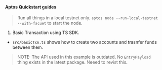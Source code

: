 #### Aptos Quickstart guides

> Run all things in a local testnet only. `aptos node --run-local-testnet --with-facuet` to start the node.

1. Basic Transaction using TS SDK.
  - `src/basicTxn.ts` shows how to create two accounts and trasnfer funds between them.

> NOTE: The API used in this example is outdated. No `EntryPayload` thing exists in the latest package. Neeed to revist this.
